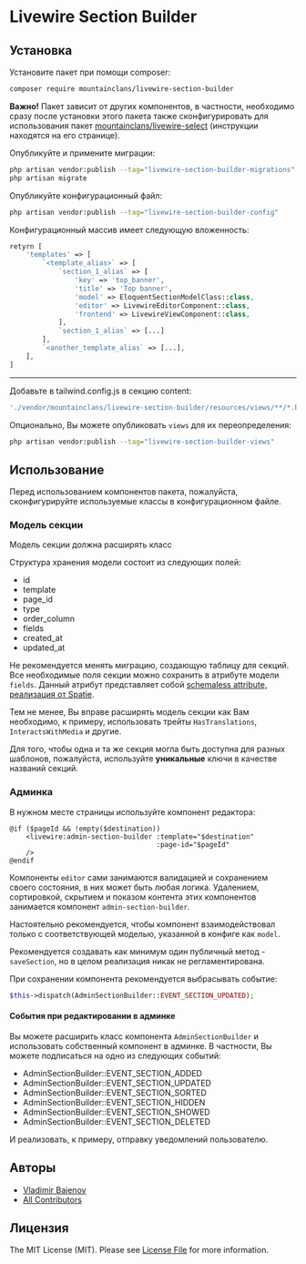 # Livewire Section Builder

## Установка

Установите пакет при помощи composer:

```bash
composer require mountainclans/livewire-section-builder
```

**Важно!** Пакет зависит от других компонентов, в частности, необходимо сразу после установки этого пакета также сконфигурировать для использования пакет [mountainclans/livewire-select](https://github.com/mountainclans/livewire-select) (инструкции находятся на его странице).

Опубликуйте и примените миграции:

```bash
php artisan vendor:publish --tag="livewire-section-builder-migrations"
php artisan migrate
```

Опубликуйте конфигурационный файл:

```bash
php artisan vendor:publish --tag="livewire-section-builder-config"
```

Конфигурационный массив имеет следующую вложенность:
```php
retyrn [
    'templates' => [
        `<template_alias>` => [
            `section_1_alias` => [
                'key' => 'top_banner',
                'title' => 'Top banner',
                'model' => EloquentSectionModelClass::class,
                'editor' => LivewireEditorComponent::class,
                'frontend' => LivewireViewComponent::class,
            ],
            `section_1_alias` => [...]
        ],
        `<another_template_alias` => [...], 
    ],
]
```

---

Добавьте в tailwind.config.js в секцию content:

```js
'./vendor/mountainclans/livewire-section-builder/resources/views/**/*.blade.php'
```

Опционально, Вы можете опубликовать `views` для их переопределения:

```bash
php artisan vendor:publish --tag="livewire-section-builder-views"
```

## Использование

Перед использованием компонентов пакета, пожалуйста, сконфигурируйте используемые классы в конфигурационном файле.

### Модель секции
Модель секции должна расширять класс

Структура хранения модели состоит из следующих полей:
- id
- template
- page_id
- type
- order_column
- fields
- created_at
- updated_at

Не рекомендуется менять миграцию, создающую таблицу для секций. Все необходимые поля секции можно сохранить в атрибуте модели `fields`. Данный атрибут представляет собой [schemaless attribute, реализация от Spatie](https://github.com/spatie/laravel-schemaless-attributes).

Тем не менее, Вы вправе расширять модель секции как Вам необходимо, к примеру, использовать трейты `HasTranslations`, `InteractsWithMedia` и другие.

Для того, чтобы одна и та же секция могла быть доступна для разных шаблонов, пожалуйста, используйте **уникальные** ключи в качестве названий секций.

### Админка
В нужном месте страницы используйте компонент редактора:

```bladehtml
@if ($pageId && !empty($destination))
    <livewire:admin-section-builder :template="$destination" 
                                    :page-id="$pageId"
    />
@endif
```

Компоненты `editor` сами занимаются валидацией и сохранением своего состояния, в них может быть любая логика. Удалением, сортировкой, скрытием и показом контента этих компонентов занимается компонент `admin-section-builder`. 

Настоятельно рекомендуется, чтобы компонент взаимодействовал только с соответствующей моделью, указанной в конфиге как `model`.

Рекомендуется создавать как минимум один публичный метод - `saveSection`, но в целом реализация никак не регламентирована.

При сохранении компонента рекомендуется выбрасывать событие:

```php
$this->dispatch(AdminSectionBuilder::EVENT_SECTION_UPDATED);
```

#### События при редактировании в админке

Вы можете расширить класс компонента `AdminSectionBuilder` и использовать собственный компонент в админке. В частности, Вы можете подписаться на одно из следующих событий:

-  AdminSectionBuilder::EVENT_SECTION_ADDED
-  AdminSectionBuilder::EVENT_SECTION_UPDATED
-  AdminSectionBuilder::EVENT_SECTION_SORTED
-  AdminSectionBuilder::EVENT_SECTION_HIDDEN
-  AdminSectionBuilder::EVENT_SECTION_SHOWED
-  AdminSectionBuilder::EVENT_SECTION_DELETED

И реализовать, к примеру, отправку уведомлений пользователю.

## Авторы

- [Vladimir Bajenov](https://github.com/mountainclans)
- [All Contributors](../../contributors)

## Лицензия

The MIT License (MIT). Please see [License File](LICENSE.md) for more information.
